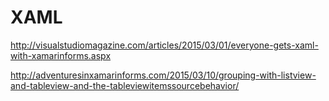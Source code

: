 # XAML

http://visualstudiomagazine.com/articles/2015/03/01/everyone-gets-xaml-with-xamarinforms.aspx



http://adventuresinxamarinforms.com/2015/03/10/grouping-with-listview-and-tableview-and-the-tableviewitemssourcebehavior/
